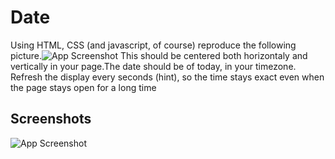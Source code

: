 # Date

Using HTML, CSS (and javascript, of course) reproduce the following picture.![App Screenshot]("https://github.com/BillyGrind/Dates/blob/development/assets/img/layoutexercise.png") This should be centered both horizontaly and vertically in your page.The date should be of today, in your timezone. Refresh the display every seconds (hint), so the time stays exact even when the page stays open for a long time


## Screenshots

![App Screenshot]("https://github.com/BillyGrind/Dates/blob/development/assets/img/screenshot.png")